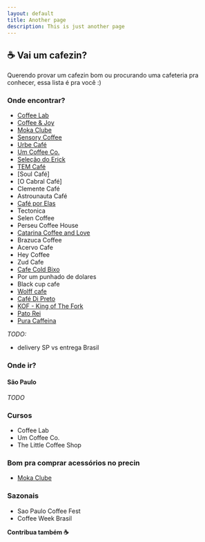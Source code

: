 ```yaml
---
layout: default
title: Another page
description: This is just another page
---
```


## ☕️ Vai um cafezin?

Querendo provar um cafezin bom ou procurando uma cafeteria pra conhecer, essa lista é pra você :)

### Onde encontrar?

- [Coffee Lab](http://loja.coffeelab.com.br/)
- [Coffee & Joy](https://coffeeandjoy.com.br/)
- [Moka Clube](https://www.mokaclube.com.br/)
- [Sensory Coffee](https://www.instagram.com/sensorycoffeeroasters/)
- [Urbe Café](https://www.urbecafe.com.br/)
- [Um Coffee Co.](https://www.umcoffeeco.com.br/)
- [Seleção do Erick](https://www.selecaodoerick.com/)
- [TEM Café](https://www.temcafe.com.br/)
- [Soul Café]
- [O Cabral Café]
- Clemente Café
- Astrounauta Café
- [Café por Elas](https://cafeporelas.com.br/)
- Tectonica
- Selen Coffee
- Perseu Coffee House
- [Catarina Coffee and Love](https://www.catarinacoffeeandlove.com/)
- Brazuca Coffee
- Acervo Cafe
- Hey Coffee
- Zud Cafe
- [Cafe Cold Bixo](https://www.cafeecoldbixo.com.br/)
- Por um punhado de dolares
- Black cup cafe
- [Wolff cafe](https://www.wolffcafe.com.br/)
- [Café Di Preto](https://www.instagram.com/cafedipreto/)
- [KOF - King of The Fork](https://www.kingofthefork.com.br/)
- [Pato Rei](https://www.instagram.com/patoreisp/)
- [Pura Caffeina](https://www.puracaffeina.com.br/)

*TODO:* 
  - delivery SP vs entrega Brasil

### Onde ir?  

#### São Paulo

*TODO*

### Cursos

- Coffee Lab
- Um Coffee Co.
- The Little Coffee Shop

### Bom pra comprar acessórios no precin

- [Moka Clube](https://www.mokaclube.com.br/)

### Sazonais

- Sao Paulo Coffee Fest
- Coffee Week Brasil

**Contribua também ☕️**
